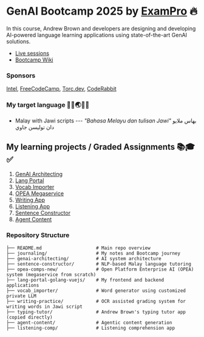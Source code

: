 # GenAI Bootcamp 2025 by [ExamPro](https://www.exampro.co/) 🔥
In this course, Andrew Brown and developers are designing and developing AI-powered language learning applications using state-of-the-art GenAI solutions.
- [Live sessions](https://youtube.com/playlist?list=PLBfufR7vyJJ69c9MNlOKtO2w2KU5VzLJV&si=rYN0KKLd2RWgjZw_)
- [Bootcamp Wiki](https://docs.google.com/document/d/1KVDTDF4t8VtI69F5KMo67KoTBXgVhsd2O9hK-uPh2rA/edit?tab=t.skocibnip81i)
### Sponsors
[Intel](https://genai.cloudprojectbootcamp.com/booth/intel), [FreeCodeCamp](https://genai.cloudprojectbootcamp.com/booth/freecodecamp), [Torc.dev](https://genai.cloudprojectbootcamp.com/booth/torc), [CodeRabbit](https://coderabbit.ai/)

### My target language 👩‍🏫🌏🇲🇾
- Malay with Jawi scripts 
--- _"Bahasa Melayu dan tulisan Jawi"_ بهاس ملايو دان توليسن جاوي

## My learning projects / Graded Assignments 📚🎓✅
1. [GenAI Architecting](https://github.com/emmaahmads/free-genai-bootcamp-2025/tree/main/genai-architecting)
2. [Lang Portal](https://github.com/emmaahmads/free-genai-bootcamp-2025/tree/main/lang-portal-golang-vuejs)
3. [Vocab Importer](https://github.com/emmaahmads/free-genai-bootcamp-2025/tree/main/vocab_importer)
4. [OPEA Megaservice](https://github.com/emmaahmads/free-genai-bootcamp-2025/tree/main/opea-comps-new)
5. [Writing App](https://github.com/emmaahmads/free-genai-bootcamp-2025/tree/main/writing-practice)
6. [Listening App](https://github.com/emmaahmads/free-genai-bootcamp-2025/tree/main/listening-comp)
7. [Sentence Constructor](https://github.com/emmaahmads/free-genai-bootcamp-2025/tree/main/sentence-constructor)
8. [Agent Content](https://github.com/emmaahmads/free-genai-bootcamp-2025/tree/main/agent-content)

### Repository Structure
```
├── README.md                    # Main repo overview
├── journaling/                  # My notes and Bootcamp journey
├── genai-architecting/          # AI system architecture
├── sentence-constructor/        # NLP-based Malay language tutoring
├── opea-comps-new/              # Open Platform Enterprise AI (OPEA) system (megaservice from scratch)
├── lang-portal-golang-vuejs/    # My frontend and backend applications
├── vocab_importer/              # Word generator using customized private LLM
├── writing-practice/            # OCR assisted grading system for writing words in Jawi script
├── typing-tutor/                # Andrew Brown's typing tutor app (copied directly)
├── agent-content/               # Agentic content generation
├── listening-comp/              # Listening comprehension app
```
